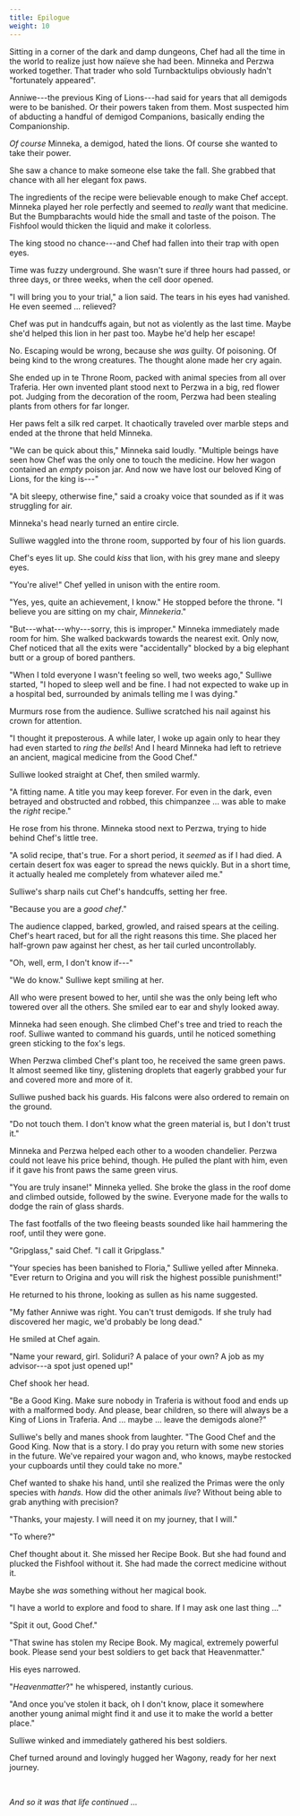 ```yaml
---
title: Epilogue
weight: 10
---
```

Sitting in a corner of the dark and damp dungeons, Chef had all the time in the world to realize just how naïeve she had been. Minneka and Perzwa worked together. That trader who sold Turnbacktulips obviously hadn't "fortunately appeared".

Anniwe---the previous King of Lions---had said for years that all demigods were to be banished. Or their powers taken from them. Most suspected him of abducting a handful of demigod Companions, basically ending the Companionship.

_Of course_ Minneka, a demigod, hated the lions. Of course she wanted to take their power.

She saw a chance to make someone else take the fall. She grabbed that chance with all her elegant fox paws.

The ingredients of the recipe were believable enough to make Chef accept. Minneka played her role perfectly and seemed to _really_ want that medicine. But the Bumpbarachts would hide the small and taste of the poison. The Fishfool would thicken the liquid and make it colorless. 

The king stood no chance---and Chef had fallen into their trap with open eyes.

Time was fuzzy underground. She wasn't sure if three hours had passed, or three days, or three weeks, when the cell door opened.

"I will bring you to your trial," a lion said. The tears in his eyes had vanished. He even seemed ... relieved?

Chef was put in handcuffs again, but not as violently as the last time. Maybe she'd helped this lion in her past too. Maybe he'd help her escape!

No. Escaping would be wrong, because she _was_ guilty. Of poisoning. Of being kind to the wrong creatures. The thought alone made her cry again.

She ended up in te Throne Room, packed with animal species from all over Traferia. Her own invented plant stood next to Perzwa in a big, red flower pot. Judging from the decoration of the room, Perzwa had been stealing plants from others for far longer.

Her paws felt a silk red carpet. It chaotically traveled over marble steps and ended at the throne that held Minneka.

"We can be quick about this," Minneka said loudly. "Multiple beings have seen how Chef was the only one to touch the medicine. How her wagon contained an _empty_ poison jar. And now we have lost our beloved King of Lions, for the king is---"

"A bit sleepy, otherwise fine," said a croaky voice that sounded as if it was struggling for air. 

Minneka's head nearly turned an entire circle.

Sulliwe waggled into the throne room, supported by four of his lion guards. 

Chef's eyes lit up. She could _kiss_ that lion, with his grey mane and sleepy eyes.

"You're alive!" Chef yelled in unison with the entire room.

"Yes, yes, quite an achievement, I know." He stopped before the throne. "I believe you are sitting on my chair, _Minnekeria_."

"But---what---why---sorry, this is improper." Minneka immediately made room for him. She walked backwards towards the nearest exit. Only now, Chef noticed that all the exits were "accidentally" blocked by a big elephant butt or a group of bored panthers.

"When I told everyone I wasn't feeling so well, two weeks ago," Sulliwe started, "I hoped to sleep well and be fine. I had not expected to wake up in a hospital bed, surrounded by animals telling me I was dying."

Murmurs rose from the audience. Sulliwe scratched his nail against his crown for attention. 

"I thought it preposterous. A while later, I woke up again only to hear they had even started to _ring the bells_! And I heard Minneka had left to retrieve an ancient, magical medicine from the Good Chef."

Sulliwe looked straight at Chef, then smiled warmly.

"A fitting name. A title you may keep forever. For even in the dark, even betrayed and obstructed and robbed, this chimpanzee ... was able to make the _right_ recipe."

He rose from his throne. Minneka stood next to Perzwa, trying to hide behind Chef's little tree.

"A solid recipe, that's true. For a short period, it _seemed_ as if I had died. A certain desert fox was eager to spread the news quickly. But in a short time, it actually healed me completely from whatever ailed me."

Sulliwe's sharp nails cut Chef's handcuffs, setting her free. 

"Because you are a _good chef_."

The audience clapped, barked, growled, and raised spears at the ceiling. Chef's heart raced, but for all the right reasons this time. She placed her half-grown paw against her chest, as her tail curled uncontrollably.

"Oh, well, erm, I don't know if---"

"We do know." Sulliwe kept smiling at her.

All who were present bowed to her, until she was the only being left who towered over all the others. She smiled ear to ear and shyly looked away.

Minneka had seen enough. She climbed Chef's tree and tried to reach the roof. Sulliwe wanted to command his guards, until he noticed something green sticking to the fox's legs.

When Perzwa climbed Chef's plant too, he received the same green paws. It almost seemed like tiny, glistening droplets that eagerly grabbed your fur and covered more and more of it.

Sulliwe pushed back his guards. His falcons were also ordered to remain on the ground.

"Do not touch them. I don't know what the green material is, but I don't trust it."

Minneka and Perzwa helped each other to a wooden chandelier. Perzwa could not leave his price behind, though. He pulled the plant with him, even if it gave his front paws the same green virus.

"You are truly insane!" Minneka yelled. She broke the glass in the roof dome and climbed outside, followed by the swine. Everyone made for the walls to dodge the rain of glass shards.

The fast footfalls of the two fleeing beasts sounded like hail hammering the roof, until they were gone.

"Gripglass," said Chef. "I call it Gripglass."

"Your species has been banished to Floria," Sulliwe yelled after Minneka. "Ever return to Origina and you will risk the highest possible punishment!"

He returned to his throne, looking as sullen as his name suggested.

"My father Anniwe was right. You can't trust demigods. If she truly had discovered her magic, we'd probably be long dead."

He smiled at Chef again.

"Name your reward, girl. Soliduri? A palace of your own? A job as my advisor---a spot just opened up!"

Chef shook her head. 

"Be a Good King. Make sure nobody in Traferia is without food and ends up with a malformed body. And please, bear children, so there will always be a King of Lions in Traferia. And ... maybe ... leave the demigods alone?"

Sulliwe's belly and manes shook from laughter. "The Good Chef and the Good King. Now that is a story. I do pray you return with some new stories in the future. We've repaired your wagon and, who knows, maybe restocked your cupboards until they could take no more."

Chef wanted to shake his hand, until she realized the Primas were the only species with _hands_. How did the other animals _live_? Without being able to grab anything with precision?

"Thanks, your majesty. I will need it on my journey, that I will."

"To where?"

Chef thought about it. She missed her Recipe Book. But she had found and plucked the Fishfool without it. She had made the correct medicine without it.

Maybe she _was_ something without her magical book.

"I have a world to explore and food to share. If I may ask one last thing ..."

"Spit it out, Good Chef."

"That swine has stolen my Recipe Book. My magical, extremely powerful book. Please send your best soldiers to get back that Heavenmatter."

His eyes narrowed.

"_Heavenmatter_?" he whispered, instantly curious.

"And once you've stolen it back, oh I don't know, place it somewhere another young animal might find it and use it to make the world a better place."

Sulliwe winked and immediately gathered his best soldiers. 

Chef turned around and lovingly hugged her Wagony, ready for her next journey.

&nbsp;

_And so it was that life continued ..._